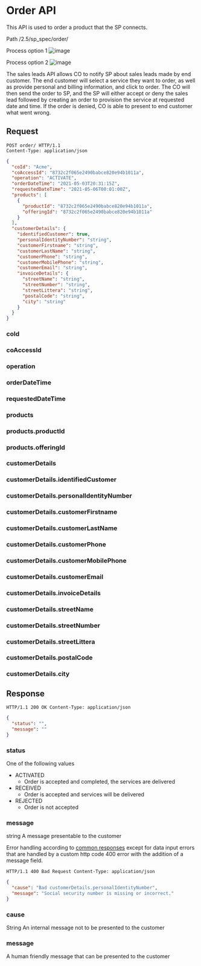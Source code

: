# Order API

This API is used to order a product that the SP connects.

Path /2.5/sp_spec/order/

Process option 1
![image](https://user-images.githubusercontent.com/48377287/114038491-3490b000-9882-11eb-8b65-7a90fb1970d0.png)

Process option 2
![image](https://user-images.githubusercontent.com/906435/83942941-70895d80-a7f8-11ea-998f-840452e222f2.png)

The sales leads API allows CO to notify SP about sales leads made by end customer. The end customer will select a
service they want to order, as well as provide personal and billing information, and click to order. The CO will then
send the order to SP, and the SP will either accept or deny the sales lead followed by creating an order to provision
the service at requested date and time. If the order is denied, CO is able to present to end customer what went wrong.

## Request

```http
POST order/ HTTP/1.1
Content-Type: application/json
```

```json
{
  "coId": "Acme",
  "coAccessId": "8732c2f065e2490babce820e94b1011a",
  "operation": "ACTIVATE",
  "orderDateTime": "2021-05-03T20:31:15Z",
  "requestedDateTime": "2021-05-06T00:01:00Z",
  "products": [
    {
      "productId": "8732c2f065e2490babce820e94b1011a",
      "offeringId": "8732c2f065e2490babce820e94b1011a"
    }
  ],
  "customerDetails": {
    "identifiedCustomer": true,
    "personalIdentityNumber": "string",
    "customerFirstname": "string",
    "customerLastName": "string",
    "customerPhone": "string",
    "customerMobilePhone": "string",
    "customerEmail": "string",
    "invoiceDetails": {
      "streetName": "string",
      "streetNumber": "string",
      "streetLittera": "string",
      "postalCode": "string",
      "city": "string"
    }
  }
}
```

### coId

### coAccessId

### operation

### orderDateTime

### requestedDateTime

### products

### products.productId

### products.offeringId

### customerDetails

### customerDetails.identifiedCustomer

### customerDetails.personalIdentityNumber

### customerDetails.customerFirstname

### customerDetails.customerLastName

### customerDetails.customerPhone

### customerDetails.customerMobilePhone

### customerDetails.customerEmail

### customerDetails.invoiceDetails

### customerDetails.streetName

### customerDetails.streetNumber

### customerDetails.streetLittera

### customerDetails.postalCode

### customerDetails.city

## Response

```http
HTTP/1.1 200 OK Content-Type: application/json
```

```json
{
  "status": "",
  "message": ""
}
```

### status
One of the following values
* ACTIVATED
  * Order is accepted and completed, the services are delivered
* RECEIVED
  * Order is accepted and services will be delivered
* REJECTED
  * Order is not accepted

### message
string
A message presentable to the customer

Error handling according to [common responses](../common/responses.md) except for data input errors that are handled by 
a custom http code 400 error with the addition of a message field.

```http
HTTP/1.1 400 Bad Request Content-Type: application/json
```

```json
{
  "cause": "Bad customerDetails.personalIdentityNumber",
  "message": "Social security number is missing or incorrect."
}
```

### cause
String 
An internal message not to be presented to the customer 

### message
A human friendly message that can be presented to the customer

